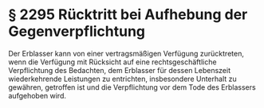 # § 2295 Rücktritt bei Aufhebung der Gegenverpflichtung
Der Erblasser kann von einer vertragsmäßigen Verfügung zurücktreten, wenn die Verfügung mit Rücksicht auf eine rechtsgeschäftliche Verpflichtung des Bedachten, dem Erblasser für dessen Lebenszeit wiederkehrende Leistungen zu entrichten, insbesondere Unterhalt zu gewähren, getroffen ist und die Verpflichtung vor dem Tode des Erblassers aufgehoben wird.
